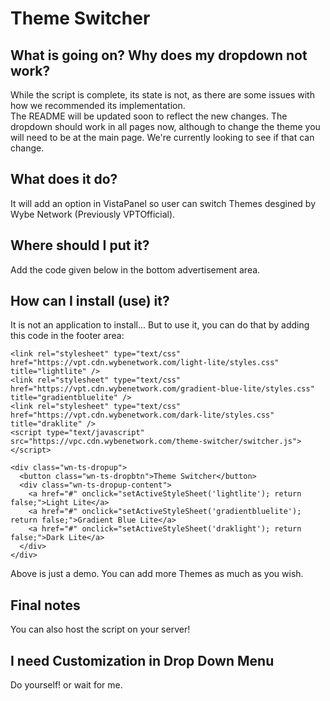 # Theme Switcher

## What is going on? Why does my dropdown not work?
While the script is complete, its state is not, as there are some issues with how we recommended its implementation.  
The README will be updated soon to reflect the new changes. The dropdown should work in all pages now, although to change the theme you will need to be at the main page. We're currently looking to see if that can change.

## What does it do?
It will add an option in VistaPanel so user can switch Themes desgined by Wybe Network (Previously VPTOfficial).

## Where should I put it?
Add the code given below in the bottom advertisement area.

## How can I install (use) it?
It is not an application to install... But to use it, you can do that by adding this code in the footer area:
```
<link rel="stylesheet" type="text/css" href="https://vpt.cdn.wybenetwork.com/light-lite/styles.css" title="lightlite" />
<link rel="stylesheet" type="text/css" href="https://vpt.cdn.wybenetwork.com/gradient-blue-lite/styles.css" title="gradientbluelite" />
<link rel="stylesheet" type="text/css" href="https://vpt.cdn.wybenetwork.com/dark-lite/styles.css" title="draklite" />
<script type="text/javascript" src="https://vpc.cdn.wybenetwork.com/theme-switcher/switcher.js"></script>

<div class="wn-ts-dropup">
  <button class="wn-ts-dropbtn">Theme Switcher</button>
  <div class="wn-ts-dropup-content">
    <a href="#" onclick="setActiveStyleSheet('lightlite'); return false;">Light Lite</a>
    <a href="#" onclick="setActiveStyleSheet('gradientbluelite'); return false;">Gradient Blue Lite</a>
    <a href="#" onclick="setActiveStyleSheet('draklight'); return false;">Dark Lite</a>
  </div>
</div>
```
  Above is just a demo. You can add more Themes as much as you wish.
  
  ## Final notes
  You can also host the script on your server!

  ## I need Customization in Drop Down Menu
  Do yourself! or wait for me.
